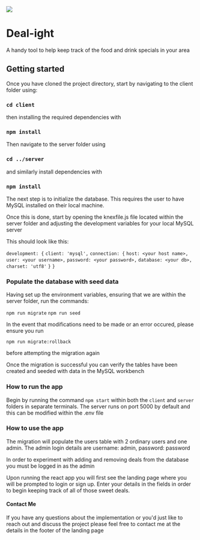 <img src='https://github.com/daleheggie/deal-ite/blob/develop/server/public/Dealight-logo.png' style='text-align:center'/>

# Deal-ight

A handy tool to help keep track of the food and drink specials in your area

## Getting started

Once you have cloned the project directory, start by navigating to the client folder using:

### `cd client`

then installing the required dependencies with

### `npm install`

Then navigate to the server folder using 

### `cd ../server`

and similarly install dependencies with

### `npm install`

The next step is to initialize the database. This requires the user to have MySQL installed on their local machine.

Once this is done, start by opening the knexfile.js file located within the server folder and adjusting the development variables for your local MySQL server

This should look like this:

`development: {`
    `client: 'mysql',`
    `connection: {`
      `host: <your host name>,`
      `user: <your username>,`
      `password: <your password>,`
      `database: <your db>,`
      `charset: 'utf8'`
    `}`
  `}`

### Populate the database with seed data

Having set up the environment variables, ensuring that we are within the server folder, run the commands:

`npm run migrate`
`npm run seed`

In the event that modifications need to be made or an error occured, please ensure you run

`npm run migrate:rollback`

before attempting the migration again

Once the migration is successful you can verify the tables have been created and seeded with data in the MySQL workbench

### How to run the app

Begin by running the command `npm start` within both the `client` and `server` folders in separate terminals. The server runs on port 5000 by default and this can be modified within the .env file

### How to use the app

The migration will populate the users table with 2 ordinary users and one admin. The admin login details are username: admin, password: password

In order to experiment with adding and removing deals from the database you must be logged in as the admin

Upon running the react app you will first see the landing page where you will be prompted to login or sign up. Enter your details in the fields in order to begin keeping track of all of those sweet deals.

#### Contact Me

If you have any questions about the implementation or you'd just like to reach out and discuss the project please feel free to contact me at the details in the footer of the landing page